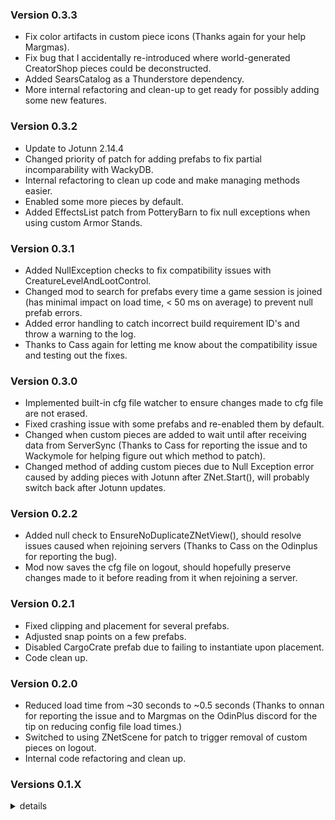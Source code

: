 ### Version 0.3.3
- Fix color artifacts in custom piece icons (Thanks again for your help Margmas).
- Fix bug that I accidentally re-introduced where world-generated CreatorShop pieces could be deconstructed.
- Added SearsCatalog as a Thunderstore dependency.
- More internal refactoring and clean-up to get ready for possibly adding some new features.

### Version 0.3.2
- Update to Jotunn 2.14.4
- Changed priority of patch for adding prefabs to fix partial incomparability with WackyDB.
- Internal refactoring to clean up code and make managing methods easier.
- Enabled some more pieces by default.
- Added EffectsList patch from PotteryBarn to fix null exceptions when using custom Armor Stands.

### Version 0.3.1
- Added NullException checks to fix compatibility issues with CreatureLevelAndLootControl.
- Changed mod to search for prefabs every time a game session is joined (has minimal impact on load time, < 50 ms on average) to prevent null prefab errors.
- Added error handling to catch incorrect build requirement ID's and throw a warning to the log.
- Thanks to Cass again for letting me know about the compatibility issue and testing out the fixes.

### Version 0.3.0
- Implemented built-in cfg file watcher to ensure changes made to cfg file are not erased.
- Fixed crashing issue with some prefabs and re-enabled them by default.
- Changed when custom pieces are added to wait until after receiving data from ServerSync (Thanks to Cass for reporting the issue and to Wackymole for helping figure out which method to patch).
- Changed method of adding custom pieces due to Null Exception error caused by adding pieces with Jotunn after ZNet.Start(), will probably switch back after Jotunn updates.

### Version 0.2.2
- Added null check to EnsureNoDuplicateZNetView(), should resolve issues caused when rejoining servers (Thanks to Cass on the Odinplus for reporting the bug).
- Mod now saves the cfg file on logout, should hopefully preserve changes made to it before reading from it when rejoining a server.

### Version 0.2.1
- Fixed clipping and placement for several prefabs.
- Adjusted snap points on a few prefabs.
- Disabled CargoCrate prefab due to failing to instantiate upon placement.
- Code clean up.

### Version 0.2.0
- Reduced load time from ~30 seconds to ~0.5 seconds (Thanks to onnan for reporting the issue and to Margmas on the OdinPlus discord for the tip on reducing config file load times.)
- Switched to using ZNetScene for patch to trigger removal of custom pieces on logout.
- Internal code refactoring and clean up.

### Versions 0.1.X
<details>
<summary>details</summary>

### Version 0.1.4
- Updated for patch 0.217.22

### Version 0.1.3
- Updated for Jotunn 2.14.2
- Removed three prefabs that caused a crash when re-logging. (This should fix compatibility issues with the Multiverse mod)
- Improved load times when re-logging.
- Changed method of adding custom build pieces to respect server configuration when changing between servers without restarting the game.
- Added configuration option to restrict placement of CreatorShop pieces to Admins.

<details>
<summary>Click to see specific prefabs that were removed (contains spoilers).</summary>

- blackmarble_tile_wall_1x1
- blackmarble_tile_wall_2x2
- blackmarble_tile_wall_2x4

</details>

### Version 0.1.2
- Fixed ILRepacker not merging ServerSync assembly when creating Release version of Thunderstore mod package.

### Version 0.1.1
- Fixed bug caused by incorrect file version in AssemblyInfo.cs
- Thanks to BLUBBSON on Github for letting me know about the bug.

### Version 0.1.0
**Big updates**
- ServerSync has now been implemented.
- Added a setting to allow admins to deconstruct CreatorShop pieces built by other players.
- Add a configuration option for each prefab that enables a generic collision patch to allow users to possibly fix placing prefabs that have not been custom patched yet.
- Improved configuration file to provide configuration descriptions and a list of acceptable values for each configuration option.
	- Crafting station names are now descriptive instead of based on the item_id in-game.

**Minor Changes**
- Tweaked resource requirements for better balance.
- Enabled more build pieces by default after tweaking the resource requirements to prevent them unlocking several biomes before they would normally be encountered by players.
- Fixed Github link in Thunderstore manifest (had to remake it and had copied the wrong template manifest).
- Improved README formatting and fixed spelling/grammar in various places.

**You need to regenerate your configuration file again.** While I didn't touch the name scheme of the config file the additional configuration options and changes to naming for crafting station configuration mean you need to regenerate the config file.

### Version 0.0.3
- World-generated pieces now drop only their default resource drops while player-built pieces drop only the resources used to build them.
- Readme updated and cleaned up (that's what I get for writing it at 1am last time).
- Configuration file naming scheme changed due to automating the process. **You need to regenerate your configuration file and copy over any customizations you made.** Sorry for the inconvenience, future updates will not touch the configuration file naming scheme again.

### Version 0.0.2
- Updated readme and added links to source code.

### Version 0.0.1
- Initial release.

</details>
